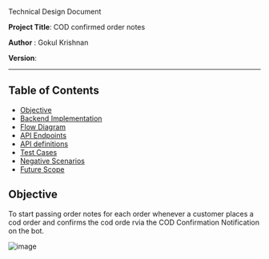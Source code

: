 Technical Design Document

**Project Title**: COD confirmed order notes

**Author** : Gokul Krishnan

**Version**:

---

## Table of Contents

- [Objective](#Objective)
- [Backend Implementation](#Backend-Implementation)
- [Flow Diagram](#Flow-Diagram)
- [API Endpoints](#API-Endpoints)
- [API definitions](#API-definitions)
- [Test Cases](#test-cases)
- [Negative Scenarios](#Negative-Scenarios)
- [Future Scope](#Future-Scope)

  

## **Objective**

  To start passing order notes for each order whenever a customer places a cod order and confirms the cod orde rvia the COD Confirmation Notification on the bot.





![image](https://github.com/user-attachments/assets/27ee4079-34d9-4c19-836a-99759b8b8fe4)

